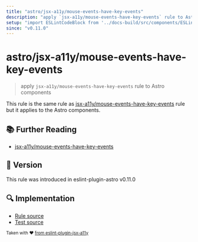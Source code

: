 ```yaml
---
title: "astro/jsx-a11y/mouse-events-have-key-events"
description: "apply `jsx-a11y/mouse-events-have-key-events` rule to Astro components"
setup: "import ESLintCodeBlock from '../docs-build/src/components/ESLintCodeBlockWrap.astro'"
since: "v0.11.0"
---
```


# astro/jsx-a11y/mouse-events-have-key-events

> apply `jsx-a11y/mouse-events-have-key-events` rule to Astro components

This rule is the same rule as [jsx-a11y/mouse-events-have-key-events](https://github.com/jsx-eslint/eslint-plugin-jsx-a11y/tree/HEAD/docs/rules/mouse-events-have-key-events.md) rule but it applies to the Astro components.

## :books: Further Reading

- [jsx-a11y/mouse-events-have-key-events](https://github.com/jsx-eslint/eslint-plugin-jsx-a11y/tree/HEAD/docs/rules/mouse-events-have-key-events.md)

## :rocket: Version

This rule was introduced in eslint-plugin-astro v0.11.0

## :mag: Implementation

- [Rule source](https://github.com/ota-meshi/eslint-plugin-astro/blob/main/src/rules/jsx-a11y/mouse-events-have-key-events.ts)
- [Test source](https://github.com/ota-meshi/eslint-plugin-astro/blob/main/tests/src/rules/jsx-a11y/mouse-events-have-key-events.ts)

<sup>Taken with ❤️ [from eslint-plugin-jsx-a11y](https://github.com/jsx-eslint/eslint-plugin-jsx-a11y/tree/HEAD/docs/rules/mouse-events-have-key-events.md)</sup>
